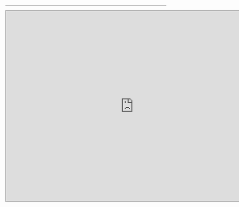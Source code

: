 

___

<iframe src="https://calendar.google.com/calendar/embed?height=600&amp;wkst=2&amp;bgcolor=%23ffffff&amp;src=fv1en7qqvpcgf3obpa0boegjto%40group.calendar.google.com&amp;color=%23125A12&amp;ctz=America%2FNew_York" style="border:solid 1px #777" width="800" height="600" frameborder="0" scrolling="no"></iframe>
